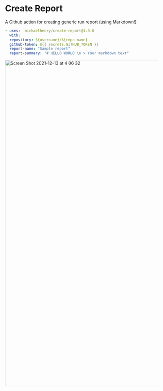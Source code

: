 # Create Report

A Github action for creating generic run report (using Markdown!)

```yml
- uses:  michaelhenry/create-report@1.0.0
  with:
  repository: ${username}/${repo-name}
  github-token: ${{ secrets.GITHUB_TOKEN }}
  report-name: "Sample report"
  report-summary: "# HELLO WORLD \n > Your markdown text"
```
<img width="1076" alt="Screen Shot 2021-12-13 at 4 06 32" src="https://user-images.githubusercontent.com/717992/145722614-bc2987a6-72b3-4f26-9948-6bcf40658854.png">
